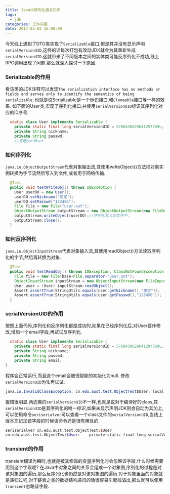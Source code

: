 ```yaml
---
title: Java中序列化相关知识
tags:
  - jdk      
categories: 工作问题
date: 2017-05-02 16:00:00
---
```


今天线上遇到了DTO类实现了`Serializable`接口,但是其并没有显示声明`serialVersionUID`,这样的话每次打包有改动JDK就会为其重新生成`serialVersionUID`.这就带来了不同版本之间的实体类可能反序列化不成功,线上RPC调用出现了问题.那么就深入探讨一下原因.

### Serializable的作用
看该类的JDK注释可以发现`The serialization interface has no methods or fields and serves only to identify the semantics of being serializable.`也就是说Serializable是一个标识接口,和`Cloneable`接口等一样的效果.
如下面的User类,实现了序列化接口,并使用`serialVersionUID`标识其序列化对应的ID序号.
```java
  static class User implements Serializable {
    private static final long serialVersionUID = 5768430629641297769L;
    private String nickname;
    private String passwd;
    //省略get和set
```

### 如何序列化
`java.io.ObjectOutputStream`代表对象输出流,其使用writeObject()方法把对象实例转换为字节流然后写入到文件,或者用于网络传输.
```java
  @Test
  public void testWriteObj() throws IOException {
    User userDO = new User();
    userDO.setNickname("屈定");
    userDO.setPasswd("123456");
    File file = new File("user.out");
    ObjectOutputStream outputStream = new ObjectOutputStream(new FileOutputStream(file));
    outputStream.writeObject(userDO);//序列化写入到文件中.
    outputStream.close();
  }
```

### 如何反序列化
`java.io.ObjectInputStream`代表对象输入流,其使用readObject()方法读取序列化的字节,然后再转换为对象.
```java
  @Test
  public void testReadObj() throws IOException, ClassNotFoundException {
    File file = new File(base+File.separator+"user.out");
    ObjectInputStream inputStream = new ObjectInputStream(new FileInputStream(file));
    User user = (User) inputStream.readObject();
    Assert.assertTrue(StringUtils.equals(user.getNickname(),"屈定"));
    Assert.assertTrue(StringUtils.equals(user.getPasswd(),"123456"));
  }
```
### serialVersionUID的作用
按照上面代码,序列化和反序列化都是成功的,如果在已经序列化后,对User要作修改,增加一个email字段,再试试反序列化.
```java
  static class User implements Serializable {
    private static final long serialVersionUID = 5768430629641297769L;
    private String nickname;
    private String passwd;
    private String email;
}
```
程序会正常运行,而且这个email会被很智能的初始化为null.
修改`serialVersionUID`为1L再试试.
```java
java.io.InvalidClassException: cn.edu.aust.test.ObjectTest$User; local class incompatible: stream classdesc serialVersionUID = 5768430629641297769, local class serialVersionUID = 1
```
报错很明显,两边类的`serialVersionUID`不一样,也就是说对于编译好的class,其`serialVersionUID`是其序列化的唯一标识,如果未显示声明JDK则会自动为其加上,可以使用命令`seriserialver`可以查看一个class文件的`serialVersionUID`,当线上版本忘记加该字段的时候该命令还是很有用处的.
```sh
seriserialver cn.edu.aust.test.ObjectTest\$User 
cn.edu.aust.test.ObjectTest$User:    private static final long serialVersionUID = 1L;
```
### transient的作用
transient翻译为瞬时,也就是被其修饰的变量序列化时会忽略该字段.什么时候需要用到这个字段呢?
在Java中对象之间的关系会组成一个对象图,序列化的过程是对该对象图的遍历,那么反序列化也仍然是对该对象图的遍历.对于对象里面的对象就是递归过程,对于链表之类的数据结构递归的话很容易引起栈溢出,那么就可以使用`transient`忽略该字段.





